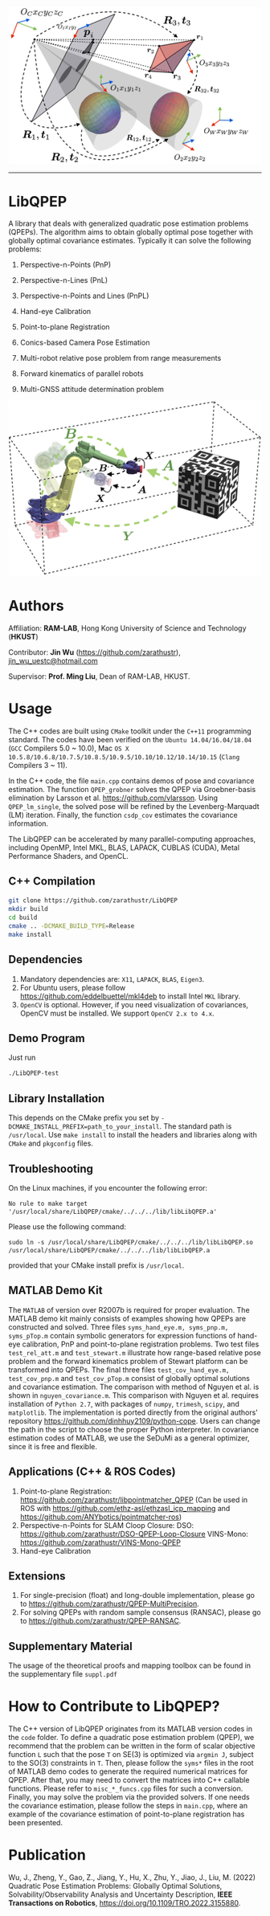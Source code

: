 ![alt tag](perspective_diagram2.png)


---



# LibQPEP
A library that deals with generalized quadratic pose estimation problems (QPEPs). The algorithm aims to obtain globally optimal pose together with globally optimal covariance estimates. Typically it can solve the following problems:

1. Perspective-n-Points (PnP)

2. Perspective-n-Lines (PnL)

3. Perspective-n-Points and Lines (PnPL)

4. Hand-eye Calibration

5. Point-to-plane Registration

6. Conics-based Camera Pose Estimation

7. Multi-robot relative pose problem from range measurements

8. Forward kinematics of parallel robots

9. Multi-GNSS attitude determination problem

![alt tag](chart.png)

# Authors
Affiliation: **RAM-LAB**, Hong Kong University of Science and Technology (**HKUST**)

Contributor: **Jin Wu** (https://github.com/zarathustr), jin_wu_uestc@hotmail.com

Supervisor: **Prof. Ming Liu**, Dean of RAM-LAB, HKUST.


# Usage
The C++ codes are built using ```CMake``` toolkit under the ```C++11``` programming standard. The codes have been verified on the ```Ubuntu 14.04/16.04/18.04``` (```GCC``` Compilers 5.0 ~ 10.0), Mac ```OS X 10.5.8/10.6.8/10.7.5/10.8.5/10.9.5/10.10/10.12/10.14/10.15``` (```Clang``` Compilers 3 ~ 11).

In the C++ code, the file ```main.cpp``` contains demos of pose and covariance estimation. The function ```QPEP_grobner``` solves the QPEP via Groebner-basis elimination by Larsson et al. https://github.com/vlarsson. Using ```QPEP_lm_single```, the solved pose will be refined by the Levenberg-Marquadt (LM) iteration. Finally, the function ```csdp_cov``` estimates the covariance information.

The LibQPEP can be accelerated by many parallel-computing approaches, including OpenMP, Intel MKL, BLAS, LAPACK, CUBLAS (CUDA), Metal Performance Shaders, and OpenCL. 

## C++ Compilation
```bash
git clone https://github.com/zarathustr/LibQPEP
mkdir build
cd build
cmake .. -DCMAKE_BUILD_TYPE=Release
make install
```

## Dependencies
1. Mandatory dependencies are: ```X11```, ```LAPACK```, ```BLAS```, ```Eigen3```.
2. For Ubuntu users, please follow https://github.com/eddelbuettel/mkl4deb to install Intel ```MKL``` library. 
3. ```OpenCV``` is optional. However, if you need visualization of covariances, OpenCV must be installed. We support ```OpenCV 2.x to 4.x```.

## Demo Program
Just run
```bash
./LibQPEP-test
```

## Library Installation
This depends on the CMake prefix you set by ```-DCMAKE_INSTALL_PREFIX=path_to_your_install```. The standard path is ```/usr/local```. Use ```make install``` to install the headers and libraries along with ```CMake``` and ```pkgconfig``` files.

## Troubleshooting
On the Linux machines, if you encounter the following error:
```
No rule to make target '/usr/local/share/LibQPEP/cmake/../../../lib/libLibQPEP.a'
```
Please use the following command:
```
sudo ln -s /usr/local/share/LibQPEP/cmake/../../../lib/libLibQPEP.so /usr/local/share/LibQPEP/cmake/../../../lib/libLibQPEP.a
```
provided that your CMake install prefix is ```/usr/local```.

## MATLAB Demo Kit
The ```MATLAB``` of version over R2007b is required for proper evaluation. The MATLAB demo kit mainly consists of examples showing how QPEPs are constructed and solved. Three files ```syms_hand_eye.m, syms_pnp.m, syms_pTop.m``` contain symbolic generators for expression functions of hand-eye calibration, PnP and point-to-plane registration problems. Two test files ```test_rel_att.m``` and ```test_stewart.m``` illustrate how range-based relative pose problem and the forward kinematics problem of Stewart platform can be transformed into QPEPs. The final three files ```test_cov_hand_eye.m, test_cov_pnp.m``` and ```test_cov_pTop.m``` consist of globally optimal solutions and covariance estimation. The comparison with method of Nguyen et al. is shown in ```nguyen_covariance.m```. This comparison with Nguyen et al. requires installation of ```Python 2.7```, with packages of ```numpy```, ```trimesh```, ```scipy```, and ```matplotlib```. The implementation is ported directly from the original authors' repository https://github.com/dinhhuy2109/python-cope. Users can change the path in the script to choose the proper Python interpreter. In covariance estimation codes of MATLAB, we use the SeDuMi as a general optimizer, since it is free and flexible. 

## Applications (C++ & ROS Codes)
1. Point-to-plane Registration: https://github.com/zarathustr/libpointmatcher_QPEP (Can be used in ROS with https://github.com/ethz-asl/ethzasl_icp_mapping and https://github.com/ANYbotics/pointmatcher-ros)
2. Perspective-n-Points for SLAM Cloop Closure: 
DSO: https://github.com/zarathustr/DSO-QPEP-Loop-Closure
VINS-Mono: https://github.com/zarathustr/VINS-Mono-QPEP
3. Hand-eye Calibration

## Extensions
1. For single-precision (float) and long-double implementation, please go to https://github.com/zarathustr/QPEP-MultiPrecision.
2. For solving QPEPs with random sample consensus (RANSAC), please go to https://github.com/zarathustr/QPEP-RANSAC.

## Supplementary Material
The usage of the theoretical proofs and mapping toolbox can be found in the supplementary file ```suppl.pdf```

# How to Contribute to LibQPEP?
The C++ version of LibQPEP originates from its MATLAB version codes in the ```code``` folder. To define a quadratic pose estimation problem (QPEP), we recommend that the problem can be written in the form of scalar objective function ```L``` such that the pose ```T``` on SE(3) is optimized via ```argmin J```, subject to the SO(3) constraints in ```T```. Then, please follow the ```syms*``` files in the root of MATLAB demo codes to generate the required numerical matrices for QPEP. After that, you may need to convert the matrices into C++ callable functions. Please refer to ```misc_*_funcs.cpp``` files for such a conversion. Finally, you may solve the problem via the provided solvers. If one needs the covariance estimation, please follow the steps in ```main.cpp```, where an example of the covariance estimation of point-to-plane registration has been presented. 

# Publication
Wu, J., Zheng, Y., Gao, Z., Jiang, Y., Hu, X., Zhu, Y., Jiao, J., Liu, M. (2022)
           Quadratic Pose Estimation Problems: Globally Optimal Solutions, 
           Solvability/Observability Analysis and Uncertainty Description, **IEEE Transactions on Robotics**, https://doi.org/10.1109/TRO.2022.3155880.
